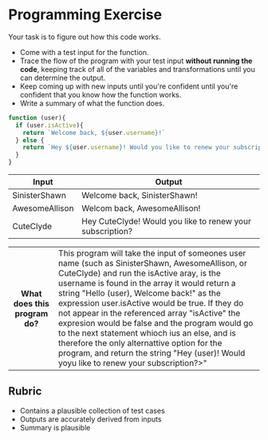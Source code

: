 # Programming Exercise

Your task is to figure out how this code works.

* Come with a test input for the function.
* Trace the flow of the program with your test input **without running the code**, keeping track of all of the variables and transformations until you can determine the output.
* Keep coming up with new inputs until you're confident until you're confident that you know how the function works.
* Write a summary of what the function does.

```js
function (user){
  if (user.isActive){
    return `Welcome back, ${user.username}!`
  } else {
    return `Hey ${user.username}! Would you like to renew your subscription?`
  }
}
```

| Input | Output |
| ------------ | ------------------------------------------------------------------- |
|    SinisterShawn     |  Welcome back, SinisterShawn!                               | 
|    AwesomeAllison    |  Welcom back, AwesomeAllison!                               | 
|    CuteClyde         |  Hey CuteClyde! Would you like to renew your subscription?  | 

<table>
  <tr>
    <th>What does this program do?</th>
    <td>This program will take the input of someones user name (such as SinisterShawn, AwesomeAllison, or CuteClyde) and run the isActive aray, is the username is found in the array it would return a string "Hello (user), Welcome back!" as the expression user.isActive would be true. If they do not appear in the referenced array "isActive" the expresion would be false and the program would go to the next statement whioch ius an else, and is therefore the only alternattive option for the program, and return the string "Hey (user)! Would yoyu like to renew your subscription?>"</td>
  </tr>
</table>

## Rubric

* Contains a plausible collection of test cases
* Outputs are accurately derived from inputs
* Summary is plausible
